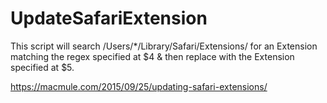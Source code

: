 # UpdateSafariExtension

This script will search /Users/*/Library/Safari/Extensions/ for an Extension matching the regex specified at $4 & then replace with the Extension specified at $5.

https://macmule.com/2015/09/25/updating-safari-extensions/
